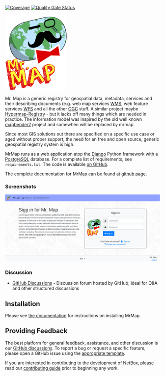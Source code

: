 [![Coverage](https://sonarcloud.io/api/project_badges/measure?project=mrmap-community_mrmap&metric=coverage)](https://sonarcloud.io/dashboard?id=mrmap-community_mrmap)
[![Quality Gate Status](https://sonarcloud.io/api/project_badges/measure?project=mrmap-community_mrmap&metric=alert_status)](https://sonarcloud.io/dashboard?id=mrmap-community_mrmap)

<img src="https://github.com/mrmap-community/mrmap/blob/master/mrmap/MrMap/static/images/mr_map.png" width="200">

Mr. Map is a generic registry for geospatial data, metadata, services and their describing documents (e.g. web map services [WMS](https://www.opengeospatial.org/standards/wms), web feature services [WFS](https://www.opengeospatial.org/standards/wfs) and all the other [OGC](http://www.opengeospatial.org/) stuff. A similar project maybe [Hypermap-Registry](http://cga-harvard.github.io/Hypermap-Registry/) - but it lacks off many things which are needed in practice. The information model was inspired by the old well known [mapbender2](https://git.osgeo.org/gitea/GDI-RP/Mapbender2.8) project and somewhen will be replaced by mrmap.

Since most GIS solutions out there are specified on a specific use case or aged without proper support, the need for an free and open source, generic geospatial registry system is high.

MrMap runs as a web application atop the [Django](https://www.djangoproject.com/)
Python framework with a [PostgreSQL](https://www.postgresql.org/) database. For a
complete list of requirements, see `requirements.txt`. The code is available [on GitHub](https://github.com/mrmap-community/mrmap).

The complete documentation for MrMap can be found at [github page](https://mrmap-community.github.io/mrmap/).

### Screenshots

<img src="https://github.com/mrmap-community/mrmap/blob/master/docs/installation/mrmap_loginpage.png">


### Discussion

* [GitHub Discussions](https://github.com/mrmap-community/mrmap/discussions) - Discussion forum hosted by GitHub; ideal for Q&A and other structured discussions


## Installation

Please see [the documentation](https://mrmap-community.github.io/mrmap/) for
instructions on installing MrMap.

## Providing Feedback

The best platform for general feedback, assistance, and other discussion is our
[GitHub discussions](https://github.com/mrmap-community/mrmap/discussions).
To report a bug or request a specific feature, please open a GitHub issue using
the [appropriate template](https://github.com/mrmap-community/mrmap/issues/new/choose).

If you are interested in contributing to the development of NetBox, please read
our [contributing guide](CONTRIBUTING.md) prior to beginning any work.
